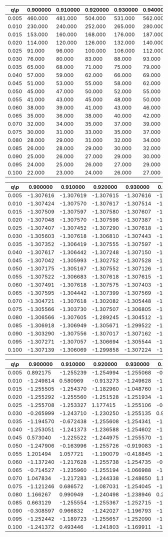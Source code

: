 q\p |	0.900000	|	0.910000	|	0.920000	|	0.930000	|	0.940000	|	0.950000	|	0.960000	|	0.970000	|	0.980000	|	0.990000	|	
------|-------------|-------------|-------------|-------------|-------------|-------------|-------------|-------------|-------------|-------------|
0.005	|	460.000	|	481.000	|	504.000	|	531.000	|	562.000	|	598.000	|	643.000	|	700.000	|	781.000	|	919.000	|	
0.010	|	230.000	|	240.000	|	252.000	|	265.000	|	280.000	|	299.000	|	321.000	|	349.000	|	390.000	|	459.000	|	
0.015	|	153.000	|	160.000	|	168.000	|	176.000	|	187.000	|	199.000	|	213.000	|	233.000	|	259.000	|	305.000	|	
0.020	|	114.000	|	120.000	|	126.000	|	132.000	|	140.000	|	149.000	|	160.000	|	174.000	|	194.000	|	228.000	|	
0.025	|	91.000	|	96.000	|	100.000	|	106.000	|	112.000	|	119.000	|	128.000	|	139.000	|	155.000	|	182.000	|	
0.030	|	76.000	|	80.000	|	83.000	|	88.000	|	93.000	|	99.000	|	106.000	|	116.000	|	129.000	|	152.000	|	
0.035	|	65.000	|	68.000	|	71.000	|	75.000	|	79.000	|	85.000	|	91.000	|	99.000	|	110.000	|	130.000	|	
0.040	|	57.000	|	59.000	|	62.000	|	66.000	|	69.000	|	74.000	|	79.000	|	86.000	|	96.000	|	113.000	|	
0.045	|	51.000	|	53.000	|	55.000	|	58.000	|	62.000	|	66.000	|	70.000	|	77.000	|	85.000	|	101.000	|	
0.050	|	45.000	|	47.000	|	50.000	|	52.000	|	55.000	|	59.000	|	63.000	|	69.000	|	77.000	|	90.000	|	
0.055	|	41.000	|	43.000	|	45.000	|	48.000	|	50.000	|	53.000	|	57.000	|	62.000	|	70.000	|	82.000	|	
0.060	|	38.000	|	39.000	|	41.000	|	43.000	|	46.000	|	49.000	|	53.000	|	57.000	|	64.000	|	75.000	|	
0.065	|	35.000	|	36.000	|	38.000	|	40.000	|	42.000	|	45.000	|	48.000	|	53.000	|	59.000	|	69.000	|	
0.070	|	32.000	|	34.000	|	35.000	|	37.000	|	39.000	|	42.000	|	45.000	|	49.000	|	54.000	|	64.000	|	
0.075	|	30.000	|	31.000	|	33.000	|	35.000	|	37.000	|	39.000	|	42.000	|	45.000	|	51.000	|	60.000	|	
0.080	|	28.000	|	29.000	|	31.000	|	32.000	|	34.000	|	36.000	|	39.000	|	43.000	|	47.000	|	56.000	|	
0.085	|	26.000	|	28.000	|	29.000	|	30.000	|	32.000	|	34.000	|	37.000	|	40.000	|	45.000	|	52.000	|	
0.090	|	25.000	|	26.000	|	27.000	|	29.000	|	30.000	|	32.000	|	35.000	|	38.000	|	42.000	|	49.000	|	
0.095	|	24.000	|	25.000	|	26.000	|	27.000	|	29.000	|	31.000	|	33.000	|	36.000	|	40.000	|	47.000	|	
0.100	|	22.000	|	23.000	|	24.000	|	26.000	|	27.000	|	29.000	|	31.000	|	34.000	|	38.000	|	44.000	|	


q\p |	0.900000	|	0.910000	|	0.920000	|	0.930000	|	0.940000	|	0.950000	|	0.960000	|	0.970000	|	0.980000	|	0.990000	|	
------|-------------|-------------|-------------|-------------|-------------|-------------|-------------|-------------|-------------|-------------|	
0.005	|	-1.307616	|	-1.307619	|	-1.307615	|	-1.307616	|	-1.307615	|	-1.307617	|	-1.307619	|	-1.307619	|	-1.307616	|	-1.307615	|	
0.010	|	-1.307424	|	-1.307570	|	-1.307617	|	-1.307514	|	-1.307580	|	-1.307554	|	-1.307611	|	-1.307564	|	-1.307619	|	-1.307618	|	
0.015	|	-1.307509	|	-1.307597	|	-1.307580	|	-1.307607	|	-1.307479	|	-1.307575	|	-1.307288	|	-1.307617	|	-1.307613	|	-1.307571	|	
0.020	|	-1.307048	|	-1.307570	|	-1.307598	|	-1.307387	|	-1.306994	|	-1.307602	|	-1.307618	|	-1.307552	|	-1.307495	|	-1.307619	|	
0.025	|	-1.307407	|	-1.307452	|	-1.307290	|	-1.307618	|	-1.307615	|	-1.307607	|	-1.307364	|	-1.307619	|	-1.307618	|	-1.307589	|	
0.030	|	-1.305603	|	-1.307618	|	-1.306810	|	-1.307443	|	-1.306837	|	-1.307287	|	-1.307619	|	-1.307403	|	-1.307477	|	-1.307512	|	
0.035	|	-1.307352	|	-1.306419	|	-1.307555	|	-1.307597	|	-1.307546	|	-1.305422	|	-1.306329	|	-1.307179	|	-1.307515	|	-1.307609	|	
0.040	|	-1.307617	|	-1.306442	|	-1.307248	|	-1.307150	|	-1.307455	|	-1.307616	|	-1.307461	|	-1.307614	|	-1.307581	|	-1.306684	|	
0.045	|	-1.307042	|	-1.305993	|	-1.302752	|	-1.307528	|	-1.307482	|	-1.306765	|	-1.306224	|	-1.307608	|	-1.307617	|	-1.307488	|	
0.050	|	-1.307175	|	-1.305167	|	-1.307552	|	-1.307126	|	-1.305225	|	-1.307475	|	-1.303842	|	-1.307340	|	-1.307601	|	-1.307366	|	
0.055	|	-1.307522	|	-1.306683	|	-1.307618	|	-1.307615	|	-1.306964	|	-1.307263	|	-1.307123	|	-1.307606	|	-1.307619	|	-1.307472	|	
0.060	|	-1.307491	|	-1.307618	|	-1.307575	|	-1.307403	|	-1.307508	|	-1.307581	|	-1.303067	|	-1.307617	|	-1.305021	|	-1.307480	|	
0.065	|	-1.307595	|	-1.304442	|	-1.307399	|	-1.307569	|	-1.307615	|	-1.302333	|	-1.306628	|	-1.306000	|	-1.307159	|	-1.306762	|	
0.070	|	-1.304721	|	-1.307618	|	-1.302082	|	-1.305448	|	-1.289064	|	-1.305318	|	-1.307281	|	-1.307105	|	-1.307401	|	-1.307336	|	
0.075	|	-1.305566	|	-1.303730	|	-1.307507	|	-1.306805	|	-1.307194	|	-1.303570	|	-1.305641	|	-1.307592	|	-1.305176	|	-1.306712	|	
0.080	|	-1.306566	|	-1.307605	|	-1.289245	|	-1.304512	|	-1.304360	|	-1.307019	|	-1.307502	|	-1.300702	|	-1.302710	|	-1.307281	|	
0.085	|	-1.306918	|	-1.306949	|	-1.305671	|	-1.299522	|	-1.307167	|	-1.295209	|	-1.307172	|	-1.301192	|	-1.307618	|	-1.305460	|	
0.090	|	-1.303290	|	-1.307556	|	-1.307017	|	-1.307162	|	-1.306951	|	-1.307610	|	-1.304780	|	-1.307182	|	-1.303465	|	-1.296626	|	
0.095	|	-1.307271	|	-1.307057	|	-1.306694	|	-1.305544	|	-1.304806	|	-1.277833	|	-1.295276	|	-1.305306	|	-1.305344	|	-1.307543	|	
0.100	|	-1.307139	|	-1.306069	|	-1.299858	|	-1.307224	|	-1.307421	|	-1.304479	|	-1.307544	|	-1.307208	|	-1.307287	|	-1.307619	|	




q\p |	0.900000	|	0.910000	|	0.920000	|	0.930000	|	0.940000	|	0.950000	|	0.960000	|	0.970000	|	0.980000	|	0.990000	|	
------|-------------|-------------|-------------|-------------|-------------|-------------|-------------|-------------|-------------|-------------|
0.005 |	0.892175	|	-1.255239	|	-1.254994	|	-1.255068	|	-0.423684	|	-1.102710	|	1.012058	|	-1.243775	|	-0.312831	|	-1.106297	|	
0.010 |	-1.249814	|	0.580969	|	-0.913273	|	-1.249628	|	-1.253807	|	-1.254800	|	-1.255427	|	-1.255705	|	-1.255353	|	-1.220211	|	
0.015 |	-1.255505	|	-1.254370	|	-1.182960	|	-1.048760	|	-1.251818	|	0.984300	|	-0.755597	|	-0.091993	|	-0.202034	|	0.764139	|	
0.020 |	-1.255292	|	-1.255560	|	-1.251528	|	-1.251934	|	-1.255690	|	-1.171143	|	-1.234203	|	-1.238915	|	-1.255282	|	-1.254929	|	
0.025 |	-1.255708	|	-1.253327	|	1.177415	|	-1.255106	|	-0.452603	|	-1.253877	|	1.075917	|	-1.249462	|	-1.254938	|	-1.252704	|	
0.030 |	-0.265999	|	-1.243710	|	-1.230250	|	-1.255135	|	0.935237	|	-1.246170	|	-1.244103	|	-1.227814	|	-1.253487	|	-1.253864	|	
0.035 |	-1.194570	|	-0.672438	|	-1.255608	|	-1.254341	|	-1.252339	|	-1.232566	|	-1.098102	|	-1.246290	|	-0.979513	|	-1.245990	|	
0.040 |	-1.253051	|	-1.241373	|	-1.236588	|	-1.254602	|	-1.230317	|	-1.239492	|	-1.255648	|	0.329093	|	1.083436	|	-1.249486	|	
0.045 |	0.573040	|	-1.225522	|	-1.244975	|	-1.255570	|	-1.241122	|	-1.249693	|	-1.150008	|	-1.195109	|	-1.190924	|	0.686912	|	
0.050 |	-1.247906	|	-0.163996	|	-1.255726	|	-0.919083	|	-1.229423	|	-1.170848	|	-1.232849	|	-1.255651	|	-1.255703	|	1.193047	|	
0.055 |	1.201494	|	1.057721	|	-1.190079	|	-0.418845	|	-1.255059	|	-1.233596	|	-1.243740	|	-1.134077	|	0.378462	|	-0.913272	|	
0.060 |	-1.137240	|	-1.217628	|	-1.255738	|	-1.254735	|	-0.713802	|	1.066910	|	-0.774967	|	1.190565	|	-1.243911	|	1.123868	|	
0.065 |	-0.714527	|	-1.235960	|	-1.255194	|	-1.066988	|	-1.091144	|	-1.253351	|	0.865894	|	1.170149	|	-1.229584	|	1.053420	|	
0.070 |	1.047834	|	-1.217283	|	-1.244338	|	-1.248650	|	1.158885	|	-1.221974	|	-1.250620	|	-1.244806	|	-1.255409	|	-1.249100	|	
0.075 |	-1.121246	|	0.686572	|	-1.087031	|	-1.254045	|	-1.252067	|	-1.225163	|	-1.188898	|	1.069609	|	-1.050697	|	-1.246287	|	
0.080 |	1.166267	|	0.990949	|	-1.240498	|	-1.238946	|	0.277353	|	-1.254109	|	-1.026610	|	-1.255400	|	0.918680	|	-1.244004	|	
0.085 |	0.663129	|	-1.255554	|	-1.255367	|	-1.252715	|	-1.249990	|	1.193666	|	-0.168394	|	-1.253507	|	-1.148836	|	0.134890	|	
0.090 |	-0.308597	|	0.966832	|	-1.242027	|	-1.196793	|	-1.099827	|	1.065926	|	-1.234139	|	-0.178222	|	-1.255720	|	-1.108531	|	
0.095 |	-1.252442	|	-1.189723	|	-1.255657	|	-1.252090	|	-1.197963	|	-1.030430	|	-1.208874	|	1.083419	|	-0.304796	|	1.205164	|	
0.100 |	-1.241372	|	0.493446	|	-1.241803	|	-1.169911	|	-1.084269	|	-0.852249	|	-1.238725	|	-0.087223	|	0.951363	|	-1.236073	|	


